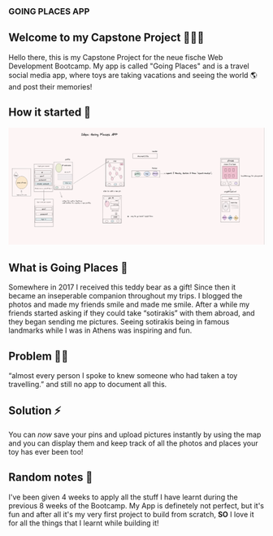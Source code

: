 ### **GOING PLACES APP**

## Welcome to my Capstone Project 👩🏼‍💻

Hello there, this is my Capstone Project for the neue fische Web Development Bootcamp. My app is called "Going Places" and is a travel social media app, where toys are taking vacations and seeing the world 🌎 and post their memories!

## How it started 📝

![howitstarted](images/howitstarted.png)

## What is Going Places 👀

Somewhere in 2017 I received this teddy bear as a gift! Since then it became an inseperable companion
throughout my trips. I blogged the photos and made my
friends smile and made me smile. After a while my friends
started asking if they could take “sotirakis” with them abroad, and they began sending me pictures. Seeing sotirakis being in famous landmarks while I was in Athens
was inspiring and fun.

## Problem 🤷‍♀️

“almost every person I spoke to knew someone who had taken a toy travelling.” and still no app to document all this.

## Solution ⚡️

You can _now_ save your pins and upload pictures instantly by using the map and you can display them and keep track of all the photos and places your toy has ever been too!

## Random notes 🌈

I've been given 4 weeks to apply all the stuff I have learnt during the previous 8 weeks of the Bootcamp. My App is definetely not perfect, but it's fun and after all it's my very first project to build from scratch, **SO** I love it for all the things that I learnt while building it!
